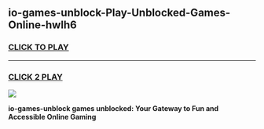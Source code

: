 
## io-games-unblock-Play-Unblocked-Games-Online-hwlh6
<h3>
<a href="https://premium76.site?title=io-games-unblock&ref=24A">CLICK TO PLAY</a></h3>
<hr>

<h3>
<a href="https://premium76.site?title=io-games-unblock&ref=24A">CLICK 2 PLAY</a>
  
</h3>

<a href="https://premium76.site?title=io-games-unblock&ref=24A"><img src="https://clearcache.store/games.png"></a>


**io-games-unblock games unblocked: Your Gateway to Fun and Accessible Online Gaming**
